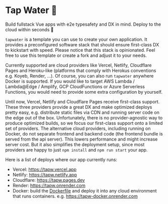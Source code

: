 # Tap Water 🚰

Build fullstack Vue apps with e2e typesafety and DX in mind.
Deploy to the cloud within seconds 🚀

`tapwater` is a template you can use to create your own application.
It provides a preconfigured software stack that should ensure first-class DX to kickstart with speed.
Please notice that this stack is opinionated.
Feel free to use this template or create a fork and adjust it to your needs.

Currently supported are cloud providers like Vercel, Netlify, Cloudflare Pages and Heroku-like (platforms that comply with Herokus conventions e.g. Koyeb, Render, ...).
Of course, you can also run `tapwater` anywhere Docker is supported.
If you would like to target AWS Lambda / Lambda@Edge / Amplify, GCP CloudFunctions or Azure Serverless Functions, you would need to provide some extra configuration by yourself.

Until now, Vercel, Netlify and Cloudflare Pages receive first-class support.
These three providers provide a great DX and make optimized deploys pretty easy, e.g. distribute static files via CDN and running server code on the edge out of the box.
Unfortunately, there is no provider-agnostic way to produce optimized builds, so we focus our first-class support onto a limited set of providers.
The alternative cloud providers, including running on Docker, do not separate frontend and backend code (the frontend bundle is served from the api server).
This lowers performance and might increase server cost.
But it also simplifies the deployment setup, since most providers are happy to just `npm install` and `npm run start` your app.

Here is a list of deploys where our app currently runs:

- Vercel: https://tapw.vercel.app
- Netlify: https://tapw.netlify.app
- Cloudflare: https://tapw.pages.dev
- Render: https://tapw.onrender.com
- Docker: build the [Dockerfile](Dockerfile) and deploy it into any cloud environment that runs containers. e.g. https://tapw-docker.onrender.com
